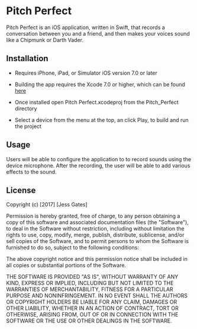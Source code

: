 # Pitch Perfect

Pitch Perfect is an iOS application, written in Swift, that records a conversation between you and a friend, and then makes your voices sound like a Chipmunk or Darth Vader.

## Installation

 - Requires iPhone, iPad, or Simulator iOS version 7.0 or later

 - Building the app requires the Xcode 7.0 or higher, which can be found [here](https://developer.apple.com/xcode/downloads/)

 - Once installed open Pitch Perfect.xcodeproj from the Pitch_Perfect directory

 - Select a device from the menu at the top, an click Play, to build and run the project

## Usage

Users will be able to configure the application to to record sounds using the device microphone. After the recording, the user will be able to add various effects to the sound.

## License

Copyright (c) [2017] [Jess Gates]

Permission is hereby granted, free of charge, to any person obtaining a copy
of this software and associated documentation files (the "Software"), to deal
in the Software without restriction, including without limitation the rights
to use, copy, modify, merge, publish, distribute, sublicense, and/or sell
copies of the Software, and to permit persons to whom the Software is
furnished to do so, subject to the following conditions:

The above copyright notice and this permission notice shall be included in all
copies or substantial portions of the Software.

THE SOFTWARE IS PROVIDED "AS IS", WITHOUT WARRANTY OF ANY KIND, EXPRESS OR
IMPLIED, INCLUDING BUT NOT LIMITED TO THE WARRANTIES OF MERCHANTABILITY,
FITNESS FOR A PARTICULAR PURPOSE AND NONINFRINGEMENT. IN NO EVENT SHALL THE
AUTHORS OR COPYRIGHT HOLDERS BE LIABLE FOR ANY CLAIM, DAMAGES OR OTHER
LIABILITY, WHETHER IN AN ACTION OF CONTRACT, TORT OR OTHERWISE, ARISING FROM,
OUT OF OR IN CONNECTION WITH THE SOFTWARE OR THE USE OR OTHER DEALINGS IN THE
SOFTWARE.


